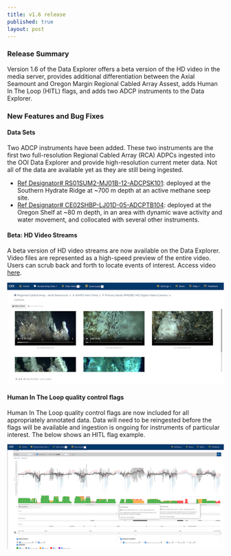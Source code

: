 ```yaml
---
title: v1.6 release
published: true
layout: post
---
```


### Release Summary
Version 1.6 of the Data Explorer offers a beta version of the HD video in the media server, provides additional differentiation between the Axial Seamount and Oregon Margin Regional Cabled Array Assest, adds Human In The Loop (HITL) flags, and adds two ADCP instruments to the Data Explorer. 

### New Features and Bug Fixes

#### Data Sets

Two ADCP instruments have been added. These two instruments are the first two full-resolution Regional Cabled Array (RCA) ADPCs ingested into the OOI Data Explorer and provide high-resolution current meter data. Not all of the data are available yet as they are still being ingested.

* [Ref Designator# RS01SUM2-MJ01B-12-ADCPSK101](https://dataexplorer.oceanobservatories.org/#ooi/all/search?sort=end_time_desc&search=RS01SUM2-MJ01B-12-ADCPSK101): deployed at the Southern Hydrate Ridge at ~700 m depth at an active methane seep site. 
* [Ref Designator# CE02SHBP-LJ01D-05-ADCPTB104](https://dataexplorer.oceanobservatories.org/#ooi/array/CE/subsite/CE02SHBP/node/CE02SHBP-LJ?sort=end_time_desc&instrument_id=CE02SHBP-LJ01D-05-ADCPTB104&search=CE02SHBP-LJ01D-05-ADCPTB104): deployed at the Oregon Shelf at ~80 m depth, in an area with dynamic wave activity and water movement, and collocated with several other instruments. 


#### Beta: HD Video Streams

A beta version of HD video streams are now available on the Data Explorer. Video files are represented as a high-speed preview of the entire video. Users can scrub back and forth to locate events of interest. Access video [here](https://dataexplorer.oceanobservatories.org/#ooi/media/RS03ASHS-PN03B-06-CAMHDA301?t=video). 

[<img src="/assets/images/release_notes/ooi.1.6.hdcam.png" class="img-responsive" width="600"/>](https://dataexplorer.oceanobservatories.org/#ooi/media/RS03ASHS-PN03B-06-CAMHDA301?t=video)



#### Human In The Loop quality control flags
Human In The Loop quality control flags are now included for all appropriately annotated data. Data will need to be reingested before the flags will be available and ingestion is ongoing for instruments of particular interest. The below shows an HITL flag example.

<img src="/assets/images/release_notes/ooi.1.6.hitl.png" class="img-responsive" width="600"/>
